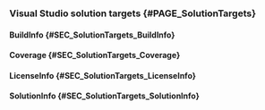 ### Visual Studio solution targets {#PAGE_SolutionTargets}


#### BuildInfo {#SEC_SolutionTargets_BuildInfo}

#### Coverage {#SEC_SolutionTargets_Coverage}

#### LicenseInfo {#SEC_SolutionTargets_LicenseInfo}

#### SolutionInfo {#SEC_SolutionTargets_SolutionInfo}
